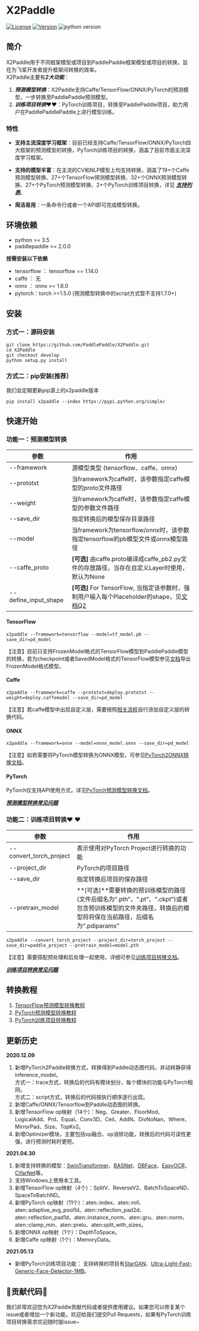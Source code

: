 # X2Paddle
[![License](https://img.shields.io/badge/license-Apache%202-blue.svg)](LICENSE)
[![Version](https://img.shields.io/github/release/PaddlePaddle/X2Paddle.svg)](https://github.com/PaddlePaddle/X2Paddle/releases)
![python version](https://img.shields.io/badge/python-3.5+-orange.svg)  

## 简介
X2Paddle用于不同框架模型或项目到PaddlePaddle框架模型或项目的转换，旨在为飞桨开发者提升框架间转换的效率。  
X2Paddle主要有***2大功能***：  
1. ***预测模型转换***：X2Paddle支持Caffe/TensorFlow/ONNX/PyTorch的预测模型，一步转换至PaddlePaddle预测模型。
2. ***训练项目转换***:heart::heart:：PyTorch训练项目，转换至PaddlePaddle项目，助力用户在PaddlePaddlePaddle上进行模型训练。

### 特性

- **支持主流深度学习框架**：目前已经支持Caffe/TensorFlow/ONNX/PyTorch四大框架的预测模型的转换，PyTorch训练项目的转换，涵盖了目前市面主流深度学习框架。  

- **支持的模型丰富**：在主流的CV和NLP模型上均支持转换，涵盖了19+个Caffe预测模型转换、27+个TensorFlow预测模型转换、32+个ONNX预测模型转换、27+个PyTorch预测模型转换、2+个PyTorch训练项目转换，详见 ***[支持列表](./docs/introduction/x2paddle_model_zoo.md)***。  

- **简洁易用**：一条命令行或者一个API即可完成模型转换。  



## 环境依赖

- python >= 3.5  
- paddlepaddle >= 2.0.0

**按需安装以下依赖**  
- tensorflow ： tensorflow == 1.14.0  
- caffe ： 无  
- onnx ： onnx >= 1.6.0  
- pytorch：torch >=1.5.0 (预测模型转换中的script方式暂不支持1.7.0+)

## 安装
### 方式一：源码安装
```
git clone https://github.com/PaddlePaddle/X2Paddle.git
cd X2Paddle
git checkout develop
python setup.py install
```

### 方式二：pip安装(推荐）
我们会定期更新pip源上的x2paddle版本
```
pip install x2paddle --index https://pypi.python.org/simple/
```
## 快速开始
### 功能一：预测模型转换
| 参数                 |        作用                                                      |
| -------------------- | ------------------------------------------------------------ |
| --framework          | 源模型类型 (tensorflow、caffe、onnx)                         |
| --prototxt           | 当framework为caffe时，该参数指定caffe模型的proto文件路径     |
| --weight             | 当framework为caffe时，该参数指定caffe模型的参数文件路径      |
| --save_dir           | 指定转换后的模型保存目录路径                                 |
| --model              | 当framework为tensorflow/onnx时，该参数指定tensorflow的pb模型文件或onnx模型路径 |
| --caffe_proto        | **[可选]** 由caffe.proto编译成caffe_pb2.py文件的存放路径，当存在自定义Layer时使用，默认为None |
| --define_input_shape | **[可选]** For TensorFlow, 当指定该参数时，强制用户输入每个Placeholder的shape，见[文档Q2](./docs/inference_model_convertor/FAQ.md) |

#### TensorFlow
```shell
x2paddle --framework=tensorflow --model=tf_model.pb --save_dir=pd_model
```
【注意】目前只支持FrozenModel格式的TensorFlow模型到PaddlePaddle模型的转换，若为checkpoint或者SavedModel格式的TensorFlow模型参见[文档](./docs/inference_model_convertor/export_tf_model.md)导出FrozenModel格式模型。
#### Caffe
```shell
x2paddle --framework=caffe --prototxt=deploy.prototxt --weight=deploy.caffemodel --save_dir=pd_model
```
【注意】若caffe模型中出现自定义层，需要按照[相关流程](./docs/inference_model_convertor/add_caffe_custom_layer.md)自行添加自定义层的转换代码。
#### ONNX
```shell
x2paddle --framework=onnx --model=onnx_model.onnx --save_dir=pd_model
```
【注意】如若需要将PyTorch模型转换为ONNX模型，可参见[PyTorch2ONNX转换文档](./docs/inference_model_convertor/pytorch2onnx.md)。
#### PyTorch
PyTorch仅支持API使用方式，详见[PyTorch预测模型转换文档](./docs/inference_model_convertor/pytorch2paddle.md)。  

***[预测模型转换常见问题](./docs/inference_model_convertor/FAQ.md)***


### 功能二：训练项目转换:heart: :heart:

| 参数 | 作用 |
|----------|--------------|
|--convert_torch_project | 表示使用对PyTorch Project进行转换的功能 |
|--project_dir | PyTorch的项目路径 |
|--save_dir | 指定转换后项目的保存路径 |
|--pretrain_model | **[可选]**需要转换的预训练模型的路径(文件后缀名为“.pth”、“.pt”、“.ckpt”)或者包含预训练模型的文件夹路径，转换后的模型将将保在当前路径，后缀名为“.pdiparams” |

```shell
x2paddle --convert_torch_project --project_dir=torch_project --save_dir=paddle_project --pretrain_model=model.pth
```
【注意】需要搭配预处理和后处理一起使用，详细可参见[训练项目转换文档](./docs/pytorch_project_convertor/README.md)。  

***[训练项目转换常见问题](./docs/pytorch_project_convertor/FAQ.md)***


## 转换教程
1. [TensorFlow预测模型转换教程](./docs/inference_model_convertor/demo/tensorflow2paddle.ipynb)
2. [PyTorch预测模型转换教程](./docs/inference_model_convertor/demo/pytorch2paddle.ipynb)
3. [PyTorch训练项目转换教程](./docs/pytorch_project_convertor/demo.md)

## 更新历史
**2020.12.09**  
1. 新增PyTorch2Paddle转换方式，转换得到Paddle动态图代码，并动转静获得inference_model。  
  方式一：trace方式，转换后的代码有模块划分，每个模块的功能与PyTorch相同。  
  方式二：script方式，转换后的代码按执行顺序逐行出现。  
2. 新增Caffe/ONNX/Tensorflow到Paddle动态图的转换。
3. 新增TensorFlow op映射（14个）：Neg、Greater、FloorMod、LogicalAdd、Prd、Equal、Conv3D、Ceil、AddN、DivNoNan、Where、MirrorPad、Size、TopKv2。
4. 新增Optimizer模块，主要包括op融合、op消除功能，转换后的代码可读性更强，进行预测时耗时更短。

**2021.04.30**
1. 新增支持转换的模型：[SwinTransformer](https://github.com/microsoft/Swin-Transformer/)、[BASNet](https://github.com/xuebinqin/BASNet)、[DBFace](https://github.com/dlunion/DBFace)、[EasyOCR](https://github.com/JaidedAI/EasyOCR)、[CifarNet](https://github.com/tensorflow/models/blob/master/research/slim/nets/cifarnet.py)等。
2. 支持Windows上使用本工具。
3. 新增TensorFlow op映射（4个）：SplitV、ReverseV2、BatchToSpaceND、SpaceToBatchND。
4. 新增PyTorch op映射（11个）：aten::index、aten::roll、aten::adaptive_avg_pool1d、aten::reflection_pad2d、aten::reflection_pad1d、aten::instance_norm、aten::gru、aten::norm、aten::clamp_min、aten::prelu、aten:split_with_sizes。
5. 新增ONNX op映射（1个）：DepthToSpace。
6. 新增Caffe op映射（1个）：MemoryData。

**2021.05.13**  
- 新增PyTorch训练项目功能：
支持转换的项目有[StarGAN](https://github.com/yunjey/stargan)、[Ultra-Light-Fast-Generic-Face-Detector-1MB](https://github.com/Linzaer/Ultra-Light-Fast-Generic-Face-Detector-1MB)。


## :hugs:贡献代码:hugs:

我们非常欢迎您为X2Paddle贡献代码或者提供使用建议。如果您可以修复某个issue或者增加一个新功能，欢迎给我们提交Pull Requests，如果有PyTorch训练项目转换需求欢迎随时提issue~
